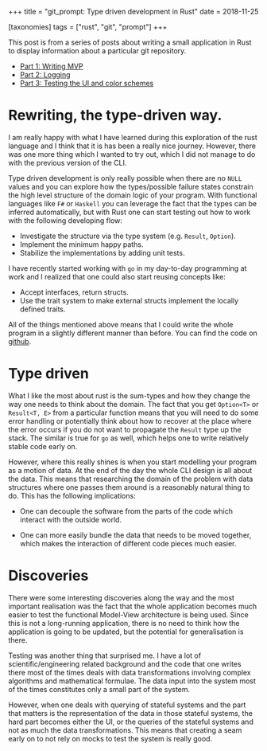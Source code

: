 +++
title = "git_prompt: Type driven development in Rust"
date = 2018-11-25

[taxonomies]
tags = ["rust", "git", "prompt"]
+++

This post is from a series of posts about writing a small application in Rust to display information about a particular git repository.

- [Part 1: Writing MVP][part-01]
- [Part 2: Logging][part-02]
- [Part 3: Testing the UI and color schemes][part-03]

# Rewriting, the type-driven way.

I am really happy with what I have learned during this exploration of the rust
language and I think that it is has been a really nice journey.  However, there
was one more thing which I wanted to try out, which I did not manage to do with
the previous version of the CLI.

Type driven development is only really possible when there are no `NULL` values
and you can explore how the types/possible failure states constrain the high
level structure of the domain logic of your program.  With functional languages like `F#` or `Haskell` you can leverage the fact that the types can be inferred automatically, but with Rust one can start testing out how to work with the following developing flow:

- Investigate the structure via the type system (e.g. `Result`, `Option`).
- Implement the minimum happy paths.
- Stabilize the implementations by adding unit tests.

I have recently started working with `go` in my day-to-day programming at work and I realized
that one could also start reusing concepts like:

- Accept interfaces, return structs.
- Use the trait system to make external structs implement the locally defined traits.

All of the things mentioned above means that I could write the whole program in
a slightly different manner than before.  You can find the code on [github][link].

# Type driven

What I like the most about rust is the sum-types and how they change the way
one needs to think about the domain.  The fact that you get `Option<T>` or
`Result<T, E>` from a particular function means that you will need to do some
error handling or potentially think about how to recover at the place where the
error occurs if you do not want to propagate the `Result` type up the stack.
The similar is true for `go` as well, which helps one to write relatively
stable code early on.

However, where this really shines is when you start modelling your program as a
motion of data.  At the end of the day the whole CLI design is all about the
data.  This means that researching the domain of the problem with data
structures where one passes them around is a reasonably natural thing to do.
This has the following implications:

- One can decouple the software from the parts of the code which interact with
  the outside world.

- One can more easily bundle the data that needs to be moved together, which
  makes the interaction of different code pieces much easier.

# Discoveries

There were some interesting discoveries along the way and the most important
realisation was the fact that the whole application becomes much easier to test
the functional Model-View architecture is being used.  Since this is not a
long-running application, there is no need to think how the application is
going to be updated, but the potential for generalisation is there.

Testing was another thing that surprised me.  I have a lot of
scientific/engineering related background and the code that one writes there
most of the times deals with data transformations involving complex algorithms
and mathematical formulae.  The data input into the system most of the times
constitutes only a small part of the system.

However, when one deals with querying of stateful systems and the part that
matters is the representation of the data in those stateful systems, the hard
part becomes either the UI, or the queries of the stateful systems and not as
much the data transformations.  This means that creating a seam early on to not
rely on mocks to test the system is really good.

[part-01]: ./blog/git_prompt_01/index.md
[part-02]: ./blog/git_prompt_02/index.md
[part-03]: ./blog/git_prompt_03/index.md
[part-04]: ./blog/git_prompt_04/index.md
[link]: https://github.com/aignas/git_prompt
